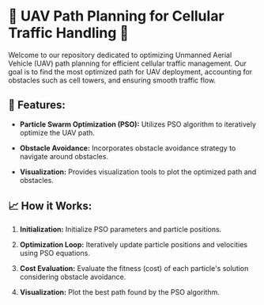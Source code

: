 # 🚁 UAV Path Planning for Cellular Traffic Handling 📡

Welcome to our repository dedicated to optimizing Unmanned Aerial Vehicle (UAV) path planning for efficient cellular traffic management. Our goal is to find the most optimized path for UAV deployment, accounting for obstacles such as cell towers, and ensuring smooth traffic flow.

## 🔧 Features:

- **Particle Swarm Optimization (PSO):** Utilizes PSO algorithm to iteratively optimize the UAV path.
  
- **Obstacle Avoidance:** Incorporates obstacle avoidance strategy to navigate around obstacles.
  
- **Visualization:** Provides visualization tools to plot the optimized path and obstacles.

## 📈 How it Works:

1. **Initialization:** Initialize PSO parameters and particle positions.
  
2. **Optimization Loop:** Iteratively update particle positions and velocities using PSO equations.
  
3. **Cost Evaluation:** Evaluate the fitness (cost) of each particle's solution considering obstacle avoidance.
  
4. **Visualization:** Plot the best path found by the PSO algorithm.

